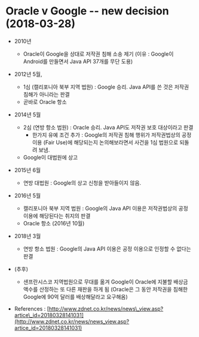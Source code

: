 # Oracle v Google -- new decision (2018-03-28)

- 2010년
  - Oracle이 Google을 상대로 저작권 침해 소송 제기 (이유 : Google이 Android를 만들면서 Java API 37개를 무단 도용)
- 2012년 5월,
  - 1심 (캘리포니아 북부 지역 법원) : Google 승리. Java API를 쓴 것은 저작권 침해가 아니라는 판결
  - 곧바로 Oracle 항소
- 2014년 5월
  - 2심 (연방 항소 법원) : Oracle 승리. Java API도 저작권 보호 대상이라고 판결
    - 한가지 유예 조건 추가 : Google의 저작권 침해 행위가 저작권법상의 공정 이용 (Fair Use)에 해당되는지 논의해보라면서 사건을 1심 법원으로 되돌려 보냄.
  - Google이 대법원에 상고
- 2015년 6월
  - 연방 대법원 : Google의 상고 신청을 받아들이지 않음.
- 2016년 5월
  - 캘리포니아 북부 지역 법원 : Google의 Java API 이용은 저작권법상의 공정 이용에 해당된다는 취지의 판결
  - Oracle 항소 (2016년 10월)
- 2018년 3월
  - 연방 항소 법원 : Google의 Java API 이용은 공정 이용으로 인정할 수 없다는 판결
- (추후)
  - 샌프란시스코 지역법원으로 무대를 옮겨 Google이 Oracle에 지불할 배상금 액수를 산정하는 또 다른 재판을 하게 됨 (Oracle은 그 동안 저작권을 침해한 Google에 90억 달러를 배상해달라고 요구해옴)

- References :  [http://www.zdnet.co.kr/news/news\_view.asp?artice\_id=20180328141031](http://www.zdnet.co.kr/news/news_view.asp?artice_id=20180328141031)
